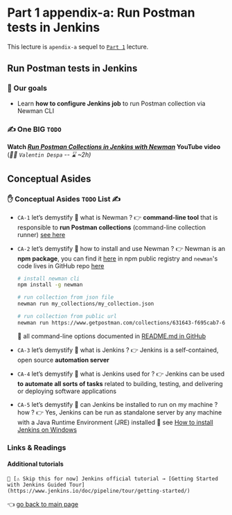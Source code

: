# Part 1 appendix-a: Run Postman tests in Jenkins

This lecture is `apendix-a` sequel to [`Part 1`](./Part1.md) lecture.   

## Run Postman tests in Jenkins

### 🎯 Our goals

- Learn **how to configure Jenkins job** to run Postman collection via Newman CLI

### ✍️ One BIG `TODO`

**Watch *[Run Postman Collections in Jenkins with Newman](https://www.youtube.com/watch?v=iS7HPNswv-8)* YouTube video** (_👨‍🏫 `Valentin Despa` -- :hourglass: ~2h)_

## Conceptual Asides

### ✋ Conceptual Asides `TODO` List ✍️

- `CA-1` let’s demystify 🔎 what is Newman ? 👉 **command-line tool** that is responsible to **run Postman collections** (command-line collection runner) [see here](https://learning.postman.com/docs/running-collections/using-newman-cli/command-line-integration-with-newman/)
- `CA-2` let’s demystify 🔎 how to install and use Newman ? 👉 Newman is an **npm package**, you can find it [here](https://www.npmjs.com/package/newman) in npm public registry and `newman`'s code lives in GitHub repo [here](https://github.com/postmanlabs/newman)
    
    ```bash
    # install newman cli 
    npm install -g newman
    
    # run collection from json file 
    newman run my_collections/my_collection.json
    
    # run collection from public url 
    newman run https://www.getpostman.com/collections/631643-f695cab7-6878-eb55-7943-ad88e1ccfd65-JsLv
    ```
    
    📌 all command-line options documented in [README.md in GitHub](https://github.com/postmanlabs/newman#command-line-options) 
    
- `CA-3` let’s demystify 🔎 what is Jenkins ? 👉 Jenkins is a self-contained, open source **automation server**
- `CA-4` let’s demystify 🔎 what is Jenkins used for ? 👉 Jenkins can be used **to automate all sorts of tasks** related to building, testing, and delivering or deploying software applications
- `CA-5` let’s demystify 🔎 can Jenkins be installed to run on my machine ? how ? 👉 Yes, Jenkins can be run as standalone server by any machine with a Java Runtime Environment (JRE) installed 📌 see [How to install Jenkins on Windows](https://www.jenkins.io/doc/book/installing/windows/)

### Links & Readings

#### Additional tutorials

    🚵 [⚠️ Skip this for now] Jenkins official tutorial → [Getting Started with Jenkins Guided Tour](https://www.jenkins.io/doc/pipeline/tour/getting-started/)


:point_left: [go back to main page](../README.md)